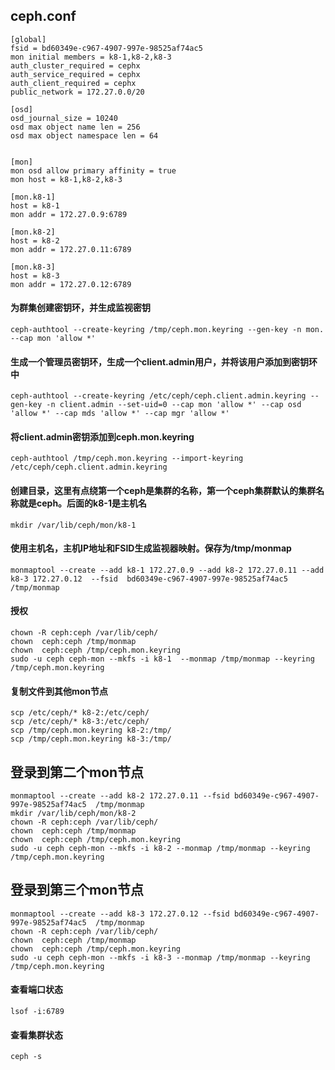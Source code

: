 ## ceph.conf
```
[global]
fsid = bd60349e-c967-4907-997e-98525af74ac5
mon initial members = k8-1,k8-2,k8-3
auth_cluster_required = cephx
auth_service_required = cephx
auth_client_required = cephx
public_network = 172.27.0.0/20

[osd]
osd_journal_size = 10240
osd max object name len = 256
osd max object namespace len = 64


[mon]
mon osd allow primary affinity = true
mon host = k8-1,k8-2,k8-3

[mon.k8-1]
host = k8-1
mon addr = 172.27.0.9:6789

[mon.k8-2]
host = k8-2
mon addr = 172.27.0.11:6789

[mon.k8-3]
host = k8-3
mon addr = 172.27.0.12:6789

```

#### 为群集创建密钥环，并生成监视密钥
```
ceph-authtool --create-keyring /tmp/ceph.mon.keyring --gen-key -n mon. --cap mon 'allow *'
```

#### 生成一个管理员密钥环，生成一个client.admin用户，并将该用户添加到密钥环中
```
ceph-authtool --create-keyring /etc/ceph/ceph.client.admin.keyring --gen-key -n client.admin --set-uid=0 --cap mon 'allow *' --cap osd 'allow *' --cap mds 'allow *' --cap mgr 'allow *' 
```
#### 将client.admin密钥添加到ceph.mon.keyring
```
ceph-authtool /tmp/ceph.mon.keyring --import-keyring /etc/ceph/ceph.client.admin.keyring
```

#### 创建目录，这里有点绕第一个ceph是集群的名称，第一个ceph集群默认的集群名称就是ceph。后面的k8-1是主机名
```
mkdir /var/lib/ceph/mon/k8-1
```

#### 使用主机名，主机IP地址和FSID生成监视器映射。保存为/tmp/monmap
```
monmaptool --create --add k8-1 172.27.0.9 --add k8-2 172.27.0.11 --add k8-3 172.27.0.12  --fsid  bd60349e-c967-4907-997e-98525af74ac5 /tmp/monmap
```

#### 授权
```
chown -R ceph:ceph /var/lib/ceph/
chown  ceph:ceph /tmp/monmap
chown  ceph:ceph /tmp/ceph.mon.keyring
sudo -u ceph ceph-mon --mkfs -i k8-1  --monmap /tmp/monmap --keyring /tmp/ceph.mon.keyring
```

#### 复制文件到其他mon节点
```
scp /etc/ceph/* k8-2:/etc/ceph/
scp /etc/ceph/* k8-3:/etc/ceph/
scp /tmp/ceph.mon.keyring k8-2:/tmp/
scp /tmp/ceph.mon.keyring k8-3:/tmp/
```
## 登录到第二个mon节点
```
monmaptool --create --add k8-2 172.27.0.11 --fsid bd60349e-c967-4907-997e-98525af74ac5  /tmp/monmap
mkdir /var/lib/ceph/mon/k8-2
chown -R ceph:ceph /var/lib/ceph/
chown  ceph:ceph /tmp/monmap
chown  ceph:ceph /tmp/ceph.mon.keyring
sudo -u ceph ceph-mon --mkfs -i k8-2 --monmap /tmp/monmap --keyring /tmp/ceph.mon.keyring
```
## 登录到第三个mon节点
```
monmaptool --create --add k8-3 172.27.0.12 --fsid bd60349e-c967-4907-997e-98525af74ac5  /tmp/monmap
chown -R ceph:ceph /var/lib/ceph/
chown  ceph:ceph /tmp/monmap
chown  ceph:ceph /tmp/ceph.mon.keyring
sudo -u ceph ceph-mon --mkfs -i k8-3 --monmap /tmp/monmap --keyring /tmp/ceph.mon.keyring
 ```


#### 查看端口状态
```
lsof -i:6789
```
#### 查看集群状态
```
ceph -s
```
